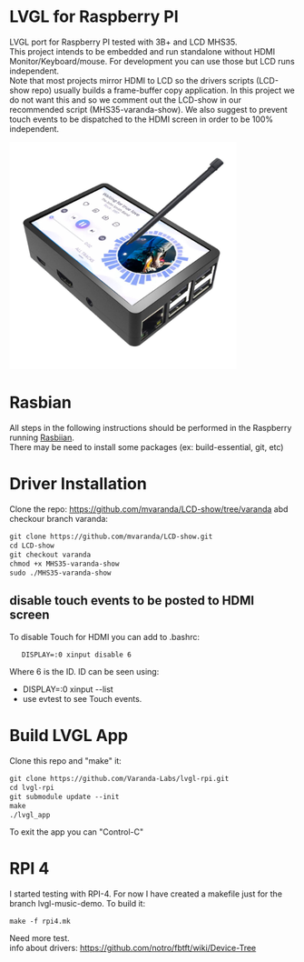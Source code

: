 # LVGL for Raspberry PI
LVGL port for Raspberry PI tested with 3B+ and LCD MHS35.
<br>
This project intends to be embedded and run standalone without HDMI Monitor/Keyboard/mouse. For development you can use those but LCD runs independent.
<br>
Note that most projects mirror HDMI to LCD so the drivers scripts (LCD-show repo) usually builds a frame-buffer copy application. In this project we do not want this and so we comment out the LCD-show in our recommended script (MHS35-varanda-show). We also suggest to prevent touch events to be dispatched to the HDMI screen in order to be 100% independent.

<!--
[Amazon link](https://www.amazon.ca/Raspberry-320x480-Monitor-Raspbian-RetroPie/dp/B07NSCWY8Z/ref=dp_prsubs_1?pd_rd_w=kRIla&content-id=amzn1.sym.67faf40b-f3a2-47fe-ac16-aeedabee5309&pf_rd_p=67faf40b-f3a2-47fe-ac16-aeedabee5309&pf_rd_r=0MDZ0W735CQRSGBBV0VQ&pd_rd_wg=Inx2C&pd_rd_r=2dec925f-5e0b-4f70-ab81-0dc9358cde49&pd_rd_i=B07NSCWY8Z&psc=1)

![image](https://img1.daumcdn.net/thumb/R1280x0/?scode=mtistory2&fname=https:%2F%2Fblog.kakaocdn.net%2Fdn%2FV1AUD%2Fbtqu2UweHaL%2Fvz6CPkfAUHlqujNkOkY6O0%2Fimg.jpg) -->

<img src="docs/rpi-case.jpg" alt="drawing" width="400"/>

# Rasbian
All steps in the following instructions should be performed in the Raspberry running [Rasbiian](https://www.raspberrypi.com/software/).<br>
There may be need to install some packages (ex: build-essential, git, etc)

# Driver Installation
Clone the repo: https://github.com/mvaranda/LCD-show/tree/varanda abd checkour branch varanda:
```
git clone https://github.com/mvaranda/LCD-show.git
cd LCD-show
git checkout varanda
chmod +x MHS35-varanda-show
sudo ./MHS35-varanda-show
```

## disable touch events to be posted to HDMI screen

To disable Touch for HDMI you can add to .bashrc:
```
   DISPLAY=:0 xinput disable 6
```
   Where 6 is the ID. ID can be seen using:
- DISPLAY=:0 xinput --list
- use evtest to see Touch events.

# Build LVGL App

Clone this repo and "make" it:
```
git clone https://github.com/Varanda-Labs/lvgl-rpi.git
cd lvgl-rpi
git submodule update --init
make
./lvgl_app
```
To exit the app you can "Control-C"

# RPI 4
I started testing with RPI-4.
For now I have created a makefile just for the branch lvgl-music-demo. To build it:
```
make -f rpi4.mk
```
Need more test.
<br>
info  about drivers: https://github.com/notro/fbtft/wiki/Device-Tree






